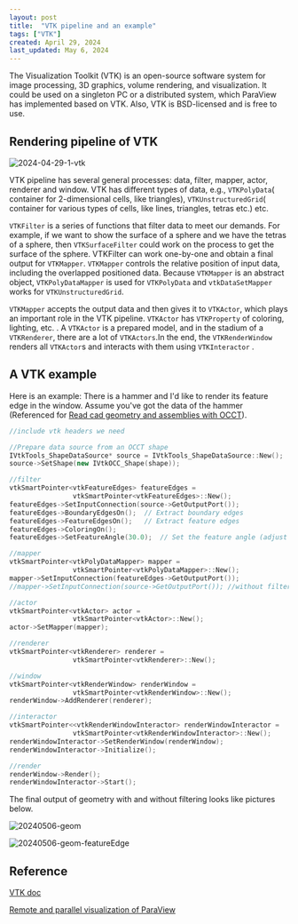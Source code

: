```yaml
---
layout: post
title:  "VTK pipeline and an example"
tags: ["VTK"]
created: April 29, 2024
last_updated: May 6, 2024
---
```


The Visualization Toolkit (VTK) is an open-source software system for image processing, 3D graphics, volume rendering, and visualization. It could be used on a singleton PC or a distributed system, which ParaView has implemented based on VTK. Also, VTK is BSD-licensed and is free to use.

<!--more-->

## Rendering pipeline of VTK

![2024-04-29-1-vtk](../../../assets/images/2024-04-29-1-vtk.svg)

VTK pipeline has several general processes: data, filter, mapper, actor, renderer and window. VTK has different types of data, e.g., `VTKPolyData`( container for 2-dimensional cells, like triangles), `VTKUnstructuredGrid`( container for various types of cells, like lines, triangles, tetras etc.) etc.

`VTKFilter` is a series of functions that filter data to meet our demands. For example, if we want to show the surface of a sphere and we have the tetras of a sphere, then `VTKSurfaceFilter` could work on the process to get the surface of the sphere. VTKFilter can work one-by-one and obtain a final output for `VTKMapper`. `VTKMapper` controls the relative position of input data, including the overlapped positioned data. Because `VTKMapper` is an abstract object, `VTKPolyDataMapper` is used for `VTKPolyData` and `vtkDataSetMapper` works for `VTKUnstructuredGrid`.

`VTKMapper` accepts the output data and then gives it to `VTKActor`, which plays an important role in the VTK pipeline. `VTKActor` has `VTKProperty` of coloring, lighting, etc. . A `VTKActor` is a prepared model, and in the stadium of a `VTKRenderer`, there are a lot of `VTKActors`.In the end, the `VTKRenderWindow` renders all `VTKActor`s and interacts with them using `VTKInteractor` .



## A VTK example

Here is an example: There is a hammer and I'd like to render its feature edge in the window. Assume you've got the data of the hammer (Referenced for [Read cad geometry and assemblies with OCCT](https://sarahqd.github.io/2024/03/29/Read-geometry-with-OCC.html)).

```c++
//include vtk headers we need

//Prepare data source from an OCCT shape
IVtkTools_ShapeDataSource* source = IVtkTools_ShapeDataSource::New();
source->SetShape(new IVtkOCC_Shape(shape));

//filter
vtkSmartPointer<vtkFeatureEdges> featureEdges =
                vtkSmartPointer<vtkFeatureEdges>::New();
featureEdges->SetInputConnection(source->GetOutputPort());
featureEdges->BoundaryEdgesOn();  // Extract boundary edges
featureEdges->FeatureEdgesOn();   // Extract feature edges
featureEdges->ColoringOn();
featureEdges->SetFeatureAngle(30.0);  // Set the feature angle (adjust as needed)

//mapper
vtkSmartPointer<vtkPolyDataMapper> mapper =
                vtkSmartPointer<vtkPolyDataMapper>::New();
mapper->SetInputConnection(featureEdges->GetOutputPort());
//mapper->SetInputConnection(source->GetOutputPort()); //without filters

//actor
vtkSmartPointer<vtkActor> actor =
                vtkSmartPointer<vtkActor>::New();
actor->SetMapper(mapper);

//renderer
vtkSmartPointer<vtkRenderer> renderer =
                vtkSmartPointer<vtkRenderer>::New();

//window
vtkSmartPointer<vtkRenderWindow> renderWindow =
                vtkSmartPointer<vtkRenderWindow>::New();
renderWindow->AddRenderer(renderer);

//interactor
vtkSmartPointer<<vtkRenderWindowInteractor> renderWindowInteractor =
    			vtkSmartPointer<vtkRenderWindowInteractor>::New();
renderWindowInteractor->SetRenderWindow(renderWindow);
renderWindowInteractor->Initialize();

//render
renderWindow->Render();
renderWindowInteractor->Start();
```

The final output of geometry with and without filtering looks like pictures below.

![20240506-geom](../../../assets/images/2024-05-06-geom.png)

![20240506-geom-featureEdge](../../../assets/images/2024-05-06-geom2.png)



## Reference

[VTK doc](https://docs.vtk.org/)

[Remote and parallel visualization of ParaView](https://docs.paraview.org/en/latest/ReferenceManual/parallelDataVisualization.html)
